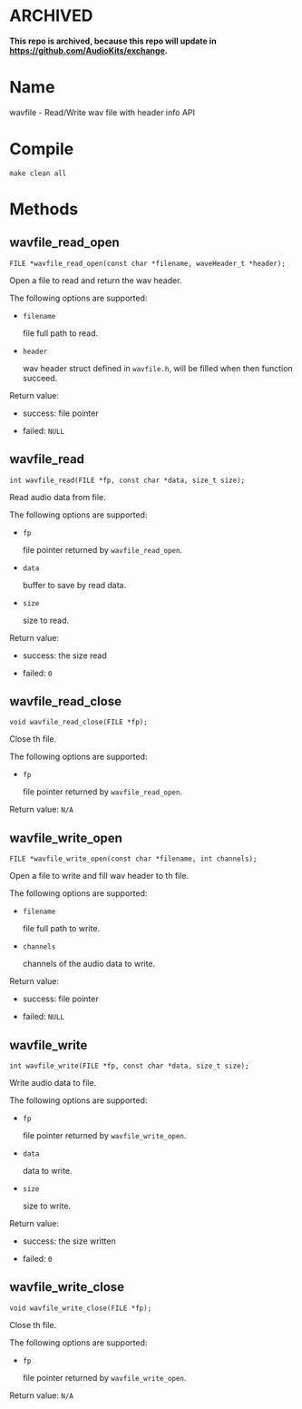 # ARCHIVED
**This repo is archived, because this repo will update in https://github.com/AudioKits/exchange.**

# Name
wavfile - Read/Write wav file with header info API

# Compile
```
make clean all
```
# Methods
## wavfile_read_open
`FILE *wavfile_read_open(const char *filename, waveHeader_t *header);`

Open a file to read and return the wav header.

The following options are supported:

* `filename`

	file full path to read.
* `header`

	wav header struct defined in `wavfile.h`, will be filled when then function succeed.

Return value:
* success: file pointer

* failed: `NULL`

## wavfile_read
`int wavfile_read(FILE *fp, const char *data, size_t size);`

Read audio data from file.

The following options are supported:

* `fp`

	file pointer returned by `wavfile_read_open`.
* `data`

	buffer to save by read data.
* `size`

	size to read.

Return value:
* success: the size read 

* failed: `0`

## wavfile_read_close
`void wavfile_read_close(FILE *fp);`

Close th file.

The following options are supported:

* `fp`

	file pointer returned by `wavfile_read_open`.

Return value: `N/A`

## wavfile_write_open
`FILE *wavfile_write_open(const char *filename, int channels);`

Open a file to write and fill wav header to th file.

The following options are supported:

* `filename`

	file full path to write.
* `channels`

	channels of the audio data to write.

Return value:
* success: file pointer

* failed: `NULL`

## wavfile_write
`int wavfile_write(FILE *fp, const char *data, size_t size);`

Write audio data to file.

The following options are supported:

* `fp`

	file pointer returned by `wavfile_write_open`.
* `data`

	data to write.
* `size`

	size to write.

Return value:
* success: the size written 

* failed: `0`

## wavfile_write_close
`void wavfile_write_close(FILE *fp);`

Close th file.

The following options are supported:

* `fp`

	file pointer returned by `wavfile_write_open`.

Return value: `N/A`

